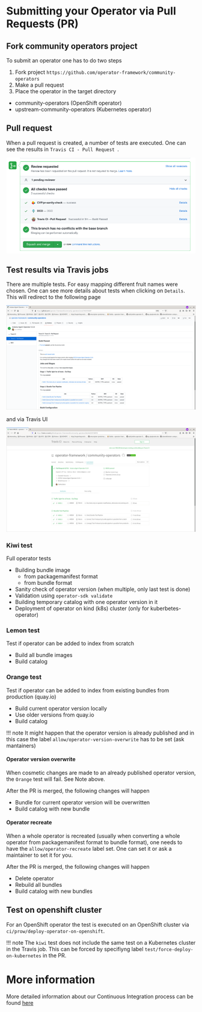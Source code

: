 # Submitting your Operator via Pull Requests (PR)

## Fork community operators project
To submit an operator one has to do two steps

1. Fork project `https://github.com/operator-framework/community-operators`
1. Make a pull request
1. Place the operator in the target directory
  - community-operators (OpenShift operator)
  - upstream-community-operators (Kubernetes operator)

## Pull request
When a pull request is created, a number of tests are executed. One can see the results in `Travis CI - Pull Request `.

![PR Test results](images/op_pr_01.png)

## Test results via Travis jobs
There are multiple tests. For easy mapping different fruit names were chosen.
One can see more details about tests when clicking on `Details`. This will redirect to the following page

![Test results](images/op_travis_01.png)

and via Travis UI

![Test results](images/op_travis_02.png)

### Kiwi test
Full operator tests

- Building bundle image
    - from packagemanifest format
    - from bundle format
- Sanity check of operator version (when multiple, only last test is done)
- Validation using `operator-sdk validate`
- Building temporary catalog with one operator version in it
- Deployment of operator on kind (k8s) cluster (only for kuberbetes-operator)

### Lemon test
Test if operator can be added to index from scratch

- Build all bundle images
- Build catalog

### Orange test
Test if operator can be added to index from existing bundles from production (quay.io)

- Build current operator version locally
- Use older versions from quay.io
- Build catalog

!!! note
    It might happen that the operator version is already published and in this case the label `allow/operator-version-overwrite` has to be set (ask mantainers)

#### Operator version overwrite
When cosmetic changes are made to an already published operator version, the `Orange` test will fail. See Note above.

After the PR is merged, the following changes will happen

- Bundle for current operator version will be overwritten
- Build catalog with new bundle

#### Operator recreate
When a whole operator is recreated (usually when converting a whole operator from packagemanifest format to bundle format), one needs to have the `allow/operator-recreate` label set. One can set it or ask a maintainer to set it for you.

After the PR is merged, the following changes will happen

- Delete operator
- Rebuild all bundles
- Build catalog with new bundles


## Test on openshift cluster
For an OpenShift operator the test is executed on an OpenShift cluster via `ci/prow/deploy-operator-on-openshift`.

!!! note
    The `kiwi` test does not include the same test on a Kubernetes cluster in the Travis job. This can be forced by specifiyng label `test/force-deploy-on-kubernetes` in the PR.

# More information
More detailed information about our Continuous Integration process can be found [here](./ci.md)
